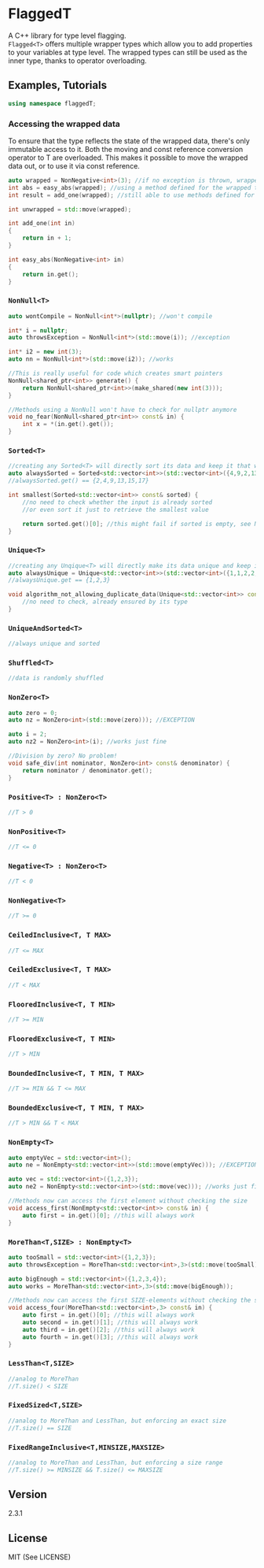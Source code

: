 FlaggedT
==========
A C++ library for type level flagging.  
`Flagged<T>` offers multiple wrapper types which allow you to add properties to your variables at type level. The wrapped types can still be used as the inner type, thanks to operator overloading.  


Examples, Tutorials
---------------------
```cpp
using namespace flaggedT;
```


### Accessing the wrapped data

To ensure that the type reflects the state of the wrapped data, there's only immutable access to it. Both the moving and const reference conversion operator to T are overloaded.
This makes it possible to move the wrapped data out, or to use it via const reference.

```cpp
auto wrapped = NonNegative<int>(3); //if no exception is thrown, wrapped is now guarenteed >= 0
int abs = easy_abs(wrapped); //using a method defined for the wrapped type
int result = add_one(wrapped); //still able to use methods defined for the inner type

int unwrapped = std::move(wrapped);

int add_one(int in)
{
    return in + 1;
}

int easy_abs(NonNegative<int> in)
{
    return in.get();
}

```

### `NonNull<T>`

```cpp
auto wontCompile = NonNull<int*>(nullptr); //won't compile

int* i = nullptr;
auto throwsException = NonNull<int*>(std::move(i)); //exception

int* i2 = new int(3);
auto nn = NonNull<int*>(std::move(i2)); //works

//This is really useful for code which creates smart pointers
NonNull<shared_ptr<int>> generate() {
    return NonNull<shared_ptr<int>>(make_shared(new int(3)));
}

//Methods using a NonNull won't have to check for nullptr anymore
void no_fear(NonNull<shared_ptr<int>> const& in) {
    int x = *(in.get().get());
}
```

### `Sorted<T>`

```cpp
//creating any Sorted<T> will directly sort its data and keep it that way
auto alwaysSorted = Sorted<std::vector<int>>(std::vector<int>({4,9,2,13,15,17}));
//alwaysSorted.get() == {2,4,9,13,15,17}

int smallest(Sorted<std::vector<int>> const& sorted) {
    //no need to check whether the input is already sorted
    //or even sort it just to retrieve the smallest value

    return sorted.get()[0]; //this might fail if sorted is empty, see NonEmpty
}
```

### `Unique<T>`

```cpp
//creating any Unqique<T> will directly make its data unique and keep it that way
auto alwaysUnique = Unique<std::vector<int>>(std::vector<int>({1,1,2,2,3,3}));
//alwaysUnique.get == {1,2,3}

void algorithm_not_allowing_duplicate_data(Unique<std::vector<int>> const& unique) {
    //no need to check, already ensured by its type
}
```

### `UniqueAndSorted<T>`

```cpp
//always unique and sorted
```

### `Shuffled<T>`

```cpp
//data is randomly shuffled
```

### `NonZero<T>`
```cpp
auto zero = 0;
auto nz = NonZero<int>(std::move(zero))); //EXCEPTION

auto i = 2;
auto nz2 = NonZero<int>(i); //works just fine

//Division by zero? No problem!
void safe_div(int nominator, NonZero<int> const& denominator) {
    return nominator / denominator.get();
}
```

### `Positive<T> : NonZero<T>`
```cpp
//T > 0
```

### `NonPositive<T>`
```cpp
//T <= 0
```

### `Negative<T> : NonZero<T>`
```cpp
//T < 0
```

### `NonNegative<T>`
```cpp
//T >= 0
```

### `CeiledInclusive<T, T MAX>`
```cpp
//T <= MAX
```

### `CeiledExclusive<T, T MAX>`
```cpp
//T < MAX
```

### `FlooredInclusive<T, T MIN>`
```cpp
//T >= MIN
```

### `FlooredExclusive<T, T MIN>`
```cpp
//T > MIN
```

### `BoundedInclusive<T, T MIN, T MAX>`
```cpp
//T >= MIN && T <= MAX
```

### `BoundedExclusive<T, T MIN, T MAX>`
```cpp
//T > MIN && T < MAX
```

### `NonEmpty<T>`
```cpp
auto emptyVec = std::vector<int>();
auto ne = NonEmpty<std::vector<int>>(std::move(emptyVec))); //EXCEPTION

auto vec = std::vector<int>({1,2,3});
auto ne2 = NonEmpty<std::vector<int>>(std::move(vec))); //works just fine

//Methods now can access the first element without checking the size
void access_first(NonEmpty<std::vector<int>> const& in) {
    auto first = in.get()[0]; //this will always work
}
```

### `MoreThan<T,SIZE> : NonEmpty<T>`
```cpp
auto tooSmall = std::vector<int>({1,2,3});
auto throwsException = MoreThan<std::vector<int>,3>(std::move(tooSmall)); //Exception

auto bigEnough = std::vector<int>({1,2,3,4});
auto works = MoreThan<std::vector<int>,3>(std::move(bigEnough));

//Methods now can access the first SIZE-elements without checking the size
void access_four(MoreThan<std::vector<int>,3> const& in) {
    auto first = in.get()[0]; //this will always work
    auto second = in.get()[1]; //this will always work
    auto third = in.get()[2]; //this will always work
    auto fourth = in.get()[3]; //this will always work
}
```

### `LessThan<T,SIZE>`
```cpp
//analog to MoreThan
//T.size() < SIZE
```

### `FixedSized<T,SIZE>`
```cpp
//analog to MoreThan and LessThan, but enforcing an exact size
//T.size() == SIZE
```

### `FixedRangeInclusive<T,MINSIZE,MAXSIZE>`
```cpp
//analog to MoreThan and LessThan, but enforcing a size range
//T.size() >= MINSIZE && T.size() <= MAXSIZE
```

Version
-------
2.3.1

License
------
MIT (See LICENSE)
